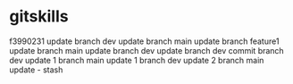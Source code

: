 # gitskills
f3990231 update
branch dev update
branch main update
branch feature1 update
branch main update
branch dev update
branch dev commit
branch dev update 1
branch main update 1
branch dev update 2
branch main update - stash
